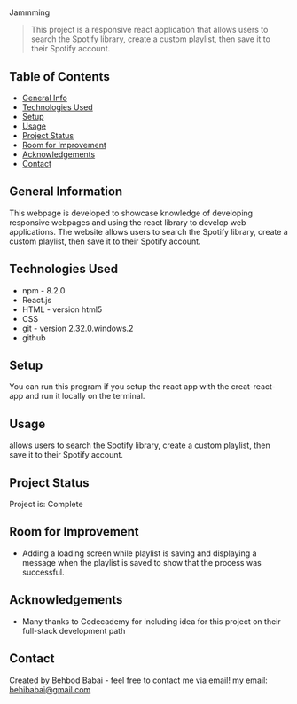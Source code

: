 #

Jammming

> This project is a responsive react application that allows users to search the Spotify library, create a custom playlist, then save it to their Spotify account.
>
> <!--Live demo [_here_]().  If you have the project hosted somewhere, include the link here. -->

## Table of Contents

- [General Info](#general-information)
- [Technologies Used](#technologies-used)
- [Setup](#setup)
- [Usage](#usage)
- [Project Status](#project-status)
- [Room for Improvement](#room-for-improvement)
- [Acknowledgements](#acknowledgements)
- [Contact](#contact)
<!-- * [License](#license) -->

## General Information

This webpage is developed to showcase knowledge of developing responsive webpages and using the react library to develop web applications. The website allows users to search the Spotify library, create a custom playlist, then save it to their Spotify account.

<!-- You don't have to answer all the questions - just the ones relevant to your project. -->

## Technologies Used

- npm - 8.2.0
- React.js
- HTML - version html5
- CSS
- git - version 2.32.0.windows.2
- github

## Setup

You can run this program if you setup the react app with the creat-react-app and run it locally on the terminal.

## Usage

allows users to search the Spotify library, create a custom playlist, then save it to their Spotify account.

## Project Status

Project is: Complete

## Room for Improvement

- Adding a loading screen while playlist is saving and displaying a message when the playlist is saved to show that the process was successful.

## Acknowledgements

- Many thanks to Codecademy for including idea for this project on their full-stack development path

## Contact

Created by Behbod Babai - feel free to contact me via email!
my email: behibabai@gmail.com

<!-- Optional -->
<!-- ## License -->
<!-- This project is open source and available under the [... License](). -->

<!-- You don't have to include all sections - just the one's relevant to your project -->
